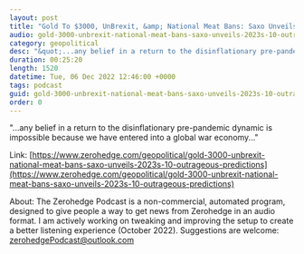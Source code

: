 ```yaml
---
layout: post
title: "Gold To $3000, UnBrexit, &amp; National Meat Bans: Saxo Unveils 2023's 10 'Outrageous Predictions'"
audio: gold-3000-unbrexit-national-meat-bans-saxo-unveils-2023s-10-outrageous-predictions-0
category: geopolitical
desc: "&quot;...any belief in a return to the disinflationary pre-pandemic dynamic is impossible because we have entered into a global war economy...&quot;"
duration: 00:25:20
length: 1520
datetime: Tue, 06 Dec 2022 12:46:00 +0000
tags: podcast
guid: gold-3000-unbrexit-national-meat-bans-saxo-unveils-2023s-10-outrageous-predictions-0
order: 0
---
```

&quot;...any belief in a return to the disinflationary pre-pandemic dynamic is impossible because we have entered into a global war economy...&quot;

Link: [https://www.zerohedge.com/geopolitical/gold-3000-unbrexit-national-meat-bans-saxo-unveils-2023s-10-outrageous-predictions](https://www.zerohedge.com/geopolitical/gold-3000-unbrexit-national-meat-bans-saxo-unveils-2023s-10-outrageous-predictions)

About: The Zerohedge Podcast is a non-commercial, automated program, designed to give people a way to get news from Zerohedge in an audio format.  I am actively working on tweaking and improving the setup to create a better listening experience (October 2022).  Suggestions are welcome: [zerohedgePodcast@outlook.com](mailto:zerohedgePodcast@outlook.com)